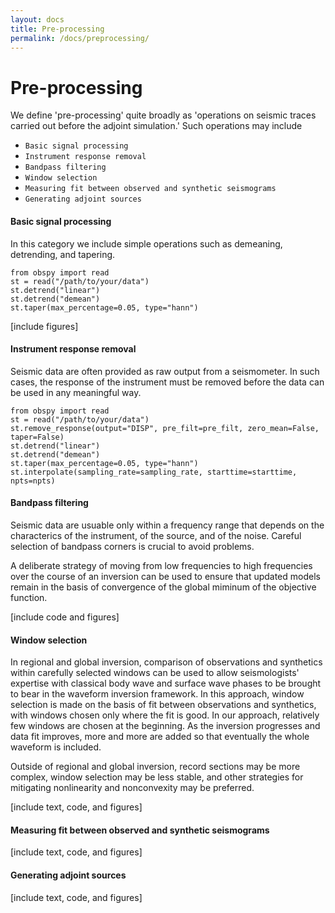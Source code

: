 ```yaml
---
layout: docs
title: Pre-processing
permalink: /docs/preprocessing/
---
```


# Pre-processing

We define 'pre-processing' quite broadly as 'operations on seismic traces carried out before the adjoint simulation.' Such operations may include
- `Basic signal processing`
- `Instrument response removal`
- `Bandpass filtering`
- `Window selection`
- `Measuring fit between observed and synthetic seismograms`
- `Generating adjoint sources`


#### Basic signal processing
In this category we include simple operations such as demeaning, detrending, and tapering.

```
from obspy import read
st = read("/path/to/your/data")
st.detrend("linear")
st.detrend("demean")
st.taper(max_percentage=0.05, type="hann")
```
[include figures]

#### Instrument response removal
Seismic data are often provided as raw output from a seismometer.  In such cases, the response of the instrument must be removed before the data can be used in any meaningful way.

```
from obspy import read
st = read("/path/to/your/data")
st.remove_response(output="DISP", pre_filt=pre_filt, zero_mean=False, taper=False)
st.detrend("linear")
st.detrend("demean")
st.taper(max_percentage=0.05, type="hann")
st.interpolate(sampling_rate=sampling_rate, starttime=starttime, npts=npts)
```


#### Bandpass filtering
Seismic data are usuable only within a frequency range that depends on the characterics of the instrument, of the source, and of the noise.  Careful selection of bandpass corners is crucial to avoid problems.  

A deliberate strategy of moving from low frequencies to high frequencies over the course of an inversion can be used to ensure that updated models remain in the basis of convergence of the global miminum of the objective function.

[include code and figures]


#### Window selection
In regional and global inversion, comparison of observations and synthetics within carefully selected windows can be used to allow seismologists' expertise with classical body wave and surface wave phases to be brought to bear in the waveform inversion framework.  In this approach, window selection is made on the basis of fit between observations and synthetics, with windows chosen only where the fit is good.  In our approach, relatively few windows are chosen at the beginning.  As the inversion progresses and data fit improves, more and more are added so that eventually the whole waveform is included. 

Outside of regional and global inversion, record sections may be more complex, window selection may be less stable, and other strategies for mitigating nonlinearity and nonconvexity may be preferred.


[include text, code, and figures]


#### Measuring fit between observed and synthetic seismograms
[include text, code, and figures]


#### Generating adjoint sources
[include text, code, and figures]


